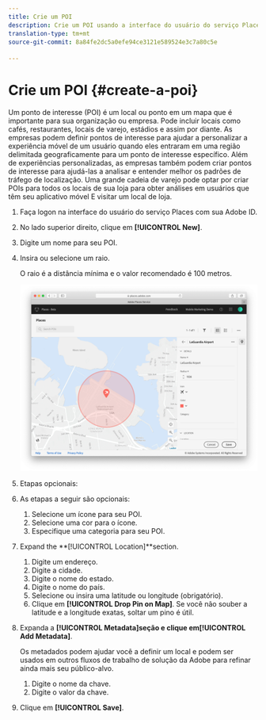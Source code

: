 ```yaml
---
title: Crie um POI
description: Crie um POI usando a interface do usuário do serviço Places.
translation-type: tm+mt
source-git-commit: 8a84fe2dc5a0efe94ce3121e589524e3c7a80c5e

---
```



# Crie um POI {#create-a-poi}

Um ponto de interesse (POI) é um local ou ponto em um mapa que é importante para sua organização ou empresa. Pode incluir locais como cafés, restaurantes, locais de varejo, estádios e assim por diante. As empresas podem definir pontos de interesse para ajudar a personalizar a experiência móvel de um usuário quando eles entraram em uma região delimitada geograficamente para um ponto de interesse específico. Além de experiências personalizadas, as empresas também podem criar pontos de interesse para ajudá-las a analisar e entender melhor os padrões de tráfego de localização. Uma grande cadeia de varejo pode optar por criar POIs para todos os locais de sua loja para obter análises em usuários que têm seu aplicativo móvel E visitar um local de loja.

1. Faça logon na interface do usuário do serviço Places com sua Adobe ID.
1. No lado superior direito, clique em **[!UICONTROL New]**.
1. Digite um nome para seu POI.
1. Insira ou selecione um raio.

   O raio é a distância mínima e o valor recomendado é 100 metros.

   ![definir um POI](/help/assets/define_poi.png)

1. Etapas opcionais:
1. As etapas a seguir são opcionais:

   1. Selecione um ícone para seu POI.
   1. Selecione uma cor para o ícone.
   1. Especifique uma categoria para seu POI.

1. Expand the **[!UICONTROL Location]**section.

   1. Digite um endereço.
   1. Digite a cidade.
   1. Digite o nome do estado.
   1. Digite o nome do país.
   1. Selecione ou insira uma latitude ou longitude (obrigatório).
   1. Clique em **[!UICONTROL Drop Pin on Map]**.
   Se você não souber a latitude e a longitude exatas, soltar um pino é útil.

1. Expanda a **[!UICONTROL Metadata]**seção e clique em**[!UICONTROL Add Metadata]**.

   Os metadados podem ajudar você a definir um local e podem ser usados em outros fluxos de trabalho de solução da Adobe para refinar ainda mais seu público-alvo.

   1. Digite o nome da chave.
   1. Digite o valor da chave.

1. Clique em **[!UICONTROL  Save]**.
